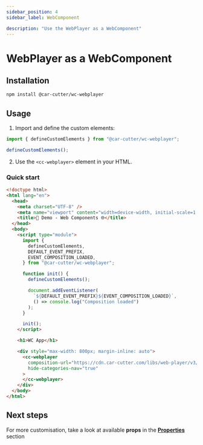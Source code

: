 ```yaml
---
sidebar_position: 4
sidebar_label: WebComponent

description: "Use the WebPlayer as a WebComponent"
---
```


# WebPlayer as a WebComponent

## Installation

```bash npm2yarn
npm install @car-cutter/wc-webplayer
```

## Usage

1. Import and define the custom elements:

```js
import { defineCustomElements } from "@car-cutter/wc-webplayer";

defineCustomElements();
```

2. Use the `<cc-webplayer>` element in your HTML.

### Quick start

```html title="/index.html"
<!doctype html>
<html lang="en">
  <head>
    <meta charset="UTF-8" />
    <meta name="viewport" content="width=device-width, initial-scale=1.0" />
    <title>🚗 Demo - Web Components 🌐</title>
  </head>
  <body>
    <script type="module">
      import {
        defineCustomElements,
        DEFAULT_EVENT_PREFIX,
        EVENT_COMPOSITION_LOADED,
      } from "@car-cutter/wc-webplayer";

      function init() {
        defineCustomElements();

        document.addEventListener(
          `${DEFAULT_EVENT_PREFIX}${EVENT_COMPOSITION_LOADED}`,
          () => console.log("Composition loaded")
        );
      }

      init();
    </script>

    <h1>WC App</h1>

    <div style="max-width: 800px; margin-inline: auto">
      <cc-webplayer
        composition-url="https://cdn.car-cutter.com/libs/web-player/v3/demos/composition.json"
        hide-categories-nav="true"
      >
      </cc-webplayer>
    </div>
  </body>
</html>
```

## Next steps

For more customisation, take a look at available **props** in the **[Properties](../properties.mdx)** section
